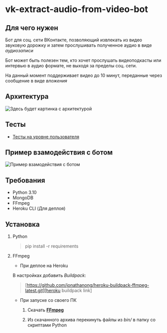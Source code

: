 # vk-extract-audio-from-video-bot

## Для чего нужен

Бот для соц. сети ВКонтакте, позволяющий извлекать из видео звуковую дорожку и затем прослушивать полученное аудио в виде *аудиозаписи*

Бот может быть полезен тем, кто хочет прослушать видеоподкасты или интервью в аудио формате, не выходя за пределы соц. сети.

На данный момент поддерживает видео до 10 минут, переданные через сообщение в виде *вложения*

## Архитектура

![Здесь будет картинка с архитектурой][architecture image]

## Тесты

- [Тесты на уровне пользователя][user-level tests]

## Пример взамодействия с ботом

![Пример взамодействия с ботом][bot work example image]

## Требования

- Python 3.10
- MongoDB
- FFmpeg
- Heroku CLI (Для деплоя)

## Установка

1. Python
    > pip install -r requirements
2. FFmpeg

    - При деплое на Heroku

    В настройках добавить *Buildpack*:
    > [https://github.com/jonathanong/heroku-buildpack-ffmpeg-latest.git][heroku buildpack link]

    - При запуске со своего ПК

        1. Скачать **[FFmpeg][ffmpeg]**

        2. Из скачанного архива перекинуть файлы из *bin/* в папку со скриптами Python

<!-- -->

[ffmpeg]: https://ffmpeg.org/

[user-level tests]: https://docs.google.com/document/d/1wF3ij4__Fz41tzWrg7cdNFjW61Sc9YVp2clQEnLOYcI/edit?usp=sharing

[heroku buildpack link]: https://github.com/jonathanong/heroku-buildpack-ffmpeg-latest.git

<!-- Image links -->

[bot work example image]: https://i.ibb.co/QkNHZCk/2022-02-17-142927.png

[architecture image]: ""
